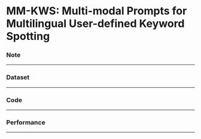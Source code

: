 # MM-KWS: Multi-modal Prompts for Multilingual User-defined Keyword Spotting

### Note
---


### Dataset
---


### Code
---


### Performance
---



